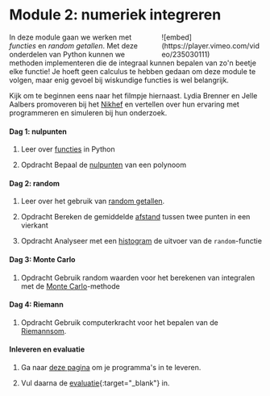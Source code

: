 # Module 2: numeriek integreren

<div style="width: 40%; float:right; margin-left: 2em;">
![embed](https://player.vimeo.com/video/235030111)
</div>

In deze module gaan we werken met *functies* en *random getallen*. Met deze onderdelen van Python kunnen we methoden implementeren die de integraal kunnen bepalen van zo'n beetje elke functie! Je hoeft geen calculus te hebben gedaan om deze module te volgen, maar enig gevoel bij wiskundige functies is wel belangrijk.

Kijk om te beginnen eens naar het filmpje hiernaast. Lydia Brenner en Jelle Aalbers promoveren bij het [Nikhef](http://www.nikhef.nl/) en vertellen over hun ervaring met programmeren en simuleren bij hun onderzoek.

#### Dag 1: nulpunten

1. Leer over [functies](/python/functies) in Python

3. <span class="label label-primary">Opdracht</span> Bepaal de [nulpunten](/integreren/nulpunten) van een polynoom

#### Dag 2: random

1. Leer over het gebruik van [random getallen](/python/random).

2. <span class="label label-primary">Opdracht</span> Bereken de gemiddelde [afstand](/integreren/afstand) tussen twee punten in een vierkant

3. <span class="label label-primary">Opdracht</span> Analyseer met een [histogram](/integreren/histogram) de uitvoer van de `random`-functie

#### Dag 3: Monte Carlo

1. <span class="label label-primary">Opdracht</span> Gebruik random waarden voor het berekenen van integralen met de  [Monte Carlo](/integreren/monte-carlo)-methode

#### Dag 4: Riemann

1. <span class="label label-primary">Opdracht</span> Gebruik computerkracht voor het bepalen van de [Riemannsom](/integreren/riemann).

#### Inleveren en evaluatie

1. Ga naar [deze pagina](/integreren/submit) om je programma's in te leveren.

2. Vul daarna de [evaluatie](){:target="_blank"} in.
